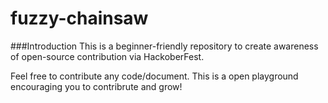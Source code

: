 # fuzzy-chainsaw
###Introduction 
This is a beginner-friendly repository to create awareness of open-source contribution via HackoberFest.

Feel free to contribute any code/document. This is a open playground encouraging you to contribrute and grow!



